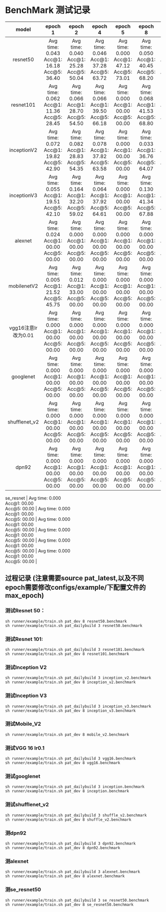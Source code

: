 # BenchMark 测试记录
|model | epoch 1 | epoch 2 | epoch 4 | epoch 5 | epoch 8 | epoch 10 |
|:-:|:-:|:-:|:-:|:-:|:-:|:-:|
resnet50     | Avg time: 0.043<br> Acc@1: 16.18 <br> Acc@5: 36.40 | Avg time: 0.040<br> Acc@1: 25.28 <br> Acc@5: 50.04 | Avg time: 0.046<br> Acc@1: 37.28 <br> Acc@5: 63.72 | Avg time: 0.000<br> Acc@1: 47.12 <br> Acc@5: 73.01 | Avg time: 0.050<br> Acc@1: 40.45 <br> Acc@5: 68.20 | Avg time: 0.118<br> Acc@1: 47.81 <br> Acc@5: 73.41 |
resnet101    | Avg time: 0.062<br> Acc@1: 11.36 <br> Acc@5: 28.45 | Avg time: 0.066<br> Acc@1: 28.70 <br> Acc@5: 54.50 | Avg time: 0.066<br> Acc@1: 39.50 <br> Acc@5: 66.18 | Avg time: 0.000<br> Acc@1: 00.00 <br> Acc@5: 00.00 | Avg time: 0.068<br> Acc@1: 41.53 <br> Acc@5: 68.80 | Avg time: 0.000<br> Acc@1: 00.00 <br> Acc@5: 00.00 |
inceptionV2  | Avg time: 0.072<br> Acc@1: 19.82 <br> Acc@5: 42.90 | Avg time: 0.082<br> Acc@1: 28.83 <br> Acc@5: 54.35 | Avg time: 0.078<br> Acc@1: 37.82 <br> Acc@5: 63.58 | Avg time: 0.000<br> Acc@1: 00.00 <br> Acc@5: 00.00 | Avg time: 0.033<br> Acc@1: 36.76 <br> Acc@5: 64.07 | Avg time: 0.052<br> Acc@1: 00.00 <br> Acc@5: 00.00 |
inceptionV3  | Avg time: 0.055<br> Acc@1: 19.51 <br> Acc@5: 42.10 | Avg time: 0.164<br> Acc@1: 32.20 <br> Acc@5: 59.02 | Avg time: 0.064<br> Acc@1: 37.92 <br> Acc@5: 64.61 | Avg time: 0.000<br> Acc@1: 00.00 <br> Acc@5: 00.00 | Avg time: 0.130<br> Acc@1: 41.34 <br> Acc@5: 67.88 | Avg time: 0.115<br> Acc@1: 50.06 <br> Acc@5: 76.54 |
alexnet      | Avg time: 0.024<br> Acc@1: 00.00 <br> Acc@5: 00.00 | Avg time: 0.000<br> Acc@1: 00.00 <br> Acc@5: 00.00 | Avg time: 0.000<br> Acc@1: 00.00 <br> Acc@5: 00.00 | Avg time: 0.000<br> Acc@1: 00.00 <br> Acc@5: 00.00 | Avg time: 0.000<br> Acc@1: 00.00 <br> Acc@5: 00.00 | Avg time: 0.000<br> Acc@1: 00.00 <br> Acc@5: 00.00 |
mobilenetV2  | Avg time: 0.005<br> Acc@1: 21.52 <br> Acc@5: 45.75 | Avg time: 0.012<br> Acc@1: 33.00 <br> Acc@5: 00.00 | Avg time: 0.000<br> Acc@1: 00.00 <br> Acc@5: 00.00 | Avg time: 0.000<br> Acc@1: 00.00 <br> Acc@5: 00.00 | Avg time: 0.000<br> Acc@1: 00.00 <br> Acc@5: 00.00 | Avg time: 0.000<br> Acc@1: 00.00 <br> Acc@5: 00.00 |
vgg16注意lr改为0.01| Avg time: 0.000<br> Acc@1: 00.00 <br> Acc@5: 00.00 | Avg time: 0.000<br> Acc@1: 00.00 <br> Acc@5: 00.00 | Avg time: 0.000<br> Acc@1: 00.00 <br> Acc@5: 00.00 | Avg time: 0.000<br> Acc@1: 00.00 <br> Acc@5: 00.00 | Avg time: 0.000<br> Acc@1: 00.00 <br> Acc@5: 00.00 | Avg time: 0.000<br> Acc@1: 00.00 <br> Acc@5: 00.00 |
googlenet    | Avg time: 0.000<br> Acc@1: 00.00 <br> Acc@5: 00.00 | Avg time: 0.000<br> Acc@1: 00.00 <br> Acc@5: 00.00 | Avg time: 0.000<br> Acc@1: 00.00 <br> Acc@5: 00.00 | Avg time: 0.000<br> Acc@1: 00.00 <br> Acc@5: 00.00 | Avg time: 0.000<br> Acc@1: 00.00 <br> Acc@5: 00.00 | Avg time: 0.000<br> Acc@1: 00.00 <br> Acc@5: 00.00 |
shufflenet_v2| Avg time: 0.000<br> Acc@1: 00.00 <br> Acc@5: 00.00 | Avg time: 0.000<br> Acc@1: 00.00 <br> Acc@5: 00.00 | Avg time: 0.000<br> Acc@1: 00.00 <br> Acc@5: 00.00 | Avg time: 0.000<br> Acc@1: 00.00 <br> Acc@5: 00.00 | Avg time: 0.000<br> Acc@1: 00.00 <br> Acc@5: 00.00 | Avg time: 0.000<br> Acc@1: 00.00 <br> Acc@5: 00.00 |
dpn92        | Avg time: 0.000<br> Acc@1: 00.00 <br> Acc@5: 00.00 | Avg time: 0.000<br> Acc@1: 00.00 <br> Acc@5: 00.00 | Avg time: 0.000<br> Acc@1: 00.00 <br> Acc@5: 00.00 | Avg time: 0.000<br> Acc@1: 00.00 <br> Acc@5: 00.00 | Avg time: 0.000<br> Acc@1: 00.00 <br> Acc@5: 00.00 | Avg time: 0.000<br> Acc@1: 00.00 <br> Acc@5: 00.00 |


se_resnet    | Avg time: 0.000<br> Acc@1: 00.00 <br> Acc@5: 00.00 | Avg time: 0.000<br> Acc@1: 00.00 <br> Acc@5: 00.00 | Avg time: 0.000<br> Acc@1: 00.00 <br> Acc@5: 00.00 | Avg time: 0.000<br> Acc@1: 00.00 <br> Acc@5: 00.00 | Avg time: 0.000<br> Acc@1: 00.00 <br> Acc@5: 00.00 | Avg time: 0.000<br> Acc@1: 00.00 <br> Acc@5: 00.00 |

## 过程记录 (注意需要source pat_latest,以及不同epoch需要修改configs/example/下配置文件的max_epoch)
### 测试Resnet 50：
```shell
sh runner/example/train.sh pat_dev 8 resnet50.benchmark
sh runner/example/train.sh pat_dailybuild 3 resnet50.benchmark
```
### 测试Resnet 101:
```shell
sh runner/example/train.sh pat_dailybuild 3 resnet101.benchmark
sh runner/example/train.sh pat_dev 8 resnet101.benchmark
```

### 测试Inception V2

```shell
sh runner/example/train.sh pat_dailybuild 3 inception_v2.benchmark
sh runner/example/train.sh pat_dev 8 inception_v2.benchmark
```

### 测试Inception V3
```shell
sh runner/example/train.sh pat_dailybuild 3 inception_v3.benchmark
sh runner/example/train.sh pat_dev 8 inception_v3.benchmark
```

### 测试Mobile_V2
```shell
sh runner/example/train.sh pat_dev 8 mobile_v2.benchmark
```

### 测试VGG 16 lr0.1
```shell
sh runner/example/train.sh pat_dailybuild 3 vgg16.benchmark
sh runner/example/train.sh pat_dev 8 vgg16.benchmark
```

### 测试googlenet
```shell
sh runner/example/train.sh pat_dailybuild 3 inception.benchmark
sh runner/example/train.sh pat_dev 8 inception.benchmark
```
### 测试shufflenet_v2
```shell
sh runner/example/train.sh pat_dailybuild 3 shuffle_v2.benchmark
sh runner/example/train.sh pat_dev 8 shuffle_v2.benchmark
```

### 测dpn92
```shell
sh runner/example/train.sh pat_dailybuild 3 dpn92.benchmark
sh runner/example/train.sh pat_dev 8 dpn92.benchmark
```

### 测alexnet
```shell
sh runner/example/train.sh pat_dailybuild 3 alexnet.benchmark
sh runner/example/train.sh pat_dev 8 alexnet.benchmark
```


### 测se_resnet50
```shell
sh runner/example/train.sh pat_dailybuild 3 se_resnet50.benchmark
sh runner/example/train.sh pat_dev 8 se_resnet50.benchmark
```